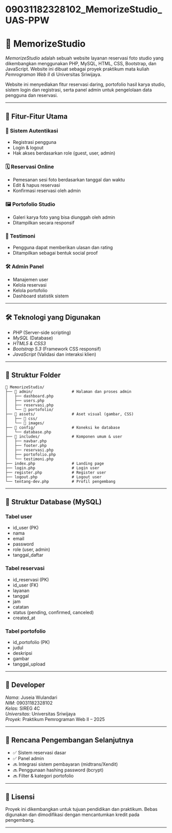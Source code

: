 # 09031182328102_MemorizeStudio_UAS-PPW

# 📸 MemorizeStudio

*MemorizeStudio* adalah sebuah website layanan reservasi foto studio yang dikembangkan menggunakan PHP, MySQL, HTML, CSS, Bootstrap, dan JavaScript. Website ini dibuat sebagai proyek praktikum mata kuliah *Pemrograman Web II* di Universitas Sriwijaya.

Website ini menyediakan fitur reservasi daring, portofolio hasil karya studio, sistem login dan registrasi, serta panel admin untuk pengelolaan data pengguna dan reservasi.

---

## 📌 Fitur-Fitur Utama

### 👥 Sistem Autentikasi
- Registrasi pengguna
- Login & logout
- Hak akses berdasarkan role (guest, user, admin)

### 🗓 Reservasi Online
- Pemesanan sesi foto berdasarkan tanggal dan waktu
- Edit & hapus reservasi
- Konfirmasi reservasi oleh admin

### 🖼 Portofolio Studio
- Galeri karya foto yang bisa diunggah oleh admin
- Ditampilkan secara responsif

### 💬 Testimoni
- Pengguna dapat memberikan ulasan dan rating
- Ditampilkan sebagai bentuk social proof

### 🛠 Admin Panel
- Manajemen user
- Kelola reservasi
- Kelola portofolio
- Dashboard statistik sistem

---

## 🛠 Teknologi yang Digunakan

- *PHP* (Server-side scripting)
- *MySQL* (Database)
- *HTML5 & CSS3*
- *Bootstrap 5.3* (Framework CSS responsif)
- *JavaScript* (Validasi dan interaksi klien)

---

## 📁 Struktur Folder
```
📂 MemorizeStudio/
├── 📂 admin/                 # Halaman dan proses admin
│   ├── dashboard.php
│   ├── users.php
│   ├── reservasi.php
│   └── 📂 portofolio/
├── 📂 assets/                # Aset visual (gambar, CSS)
│   ├── 📂 css/
│   └── 📂 images/
├── 📂 config/                # Koneksi ke database
│   └── database.php
├── 📂 includes/              # Komponen umum & user
│   ├── navbar.php
│   ├── footer.php
│   ├── reservasi.php
│   ├── portofolio.php
│   └── testimoni.php
├── index.php                # Landing page
├── login.php                # Login user
├── register.php             # Register user
├── logout.php               # Logout user
└── tentang-dev.php          # Profil pengembang
```

---

## 🧾 Struktur Database (MySQL)

### Tabel user
- id_user (PK)
- nama
- email
- password
- role (user, admin)
- tanggal_daftar

### Tabel reservasi
- id_reservasi (PK)
- id_user (FK)
- layanan
- tanggal
- jam
- catatan
- status (pending, confirmed, canceled)
- created_at

### Tabel portofolio
- id_portofolio (PK)
- judul
- deskripsi
- gambar
- tanggal_upload

---

## 👤 Developer

*Nama*: Juseia Wulandari  
*NIM*: 09031182328102  
*Kelas*: SIREG 4C  
*Universitas*: Universitas Sriwijaya  
*Proyek*: Praktikum Pemrograman Web II – 2025

---

## 🚀 Rencana Pengembangan Selanjutnya

- ✅ Sistem reservasi dasar
- ✅ Panel admin
- 🔜 Integrasi sistem pembayaran (midtrans/Xendit)
- 🔜 Penggunaan hashing password (bcrypt)
- 🔜 Filter & kategori portofolio

---

## 📄 Lisensi

Proyek ini dikembangkan untuk tujuan pendidikan dan praktikum. Bebas digunakan dan dimodifikasi dengan mencantumkan kredit pada pengembang.

---
